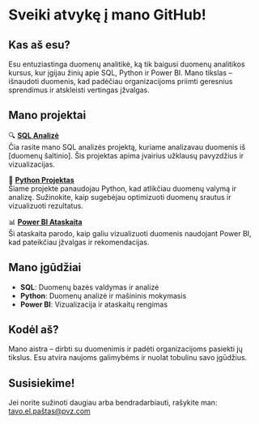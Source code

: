# Sveiki atvykę į mano GitHub!

## Kas aš esu?

Esu entuziastinga duomenų analitikė, ką tik baigusi duomenų analitikos kursus, kur įgijau žinių apie SQL, Python ir Power BI. Mano tikslas – išnaudoti duomenis, kad padėčiau organizacijoms priimti geresnius sprendimus ir atskleisti vertingas įžvalgas.

## Mano projektai

🔍 **[SQL Analizė](Projektai/SQL_Analizė/aprašymas.md)**  
Čia rasite mano SQL analizės projektą, kuriame analizavau duomenis iš [duomenų šaltinio]. Šis projektas apima įvairius užklausų pavyzdžius ir vizualizacijas.

🐍 **[Python Projektas](Projektai/Python_Projektas/aprašymas.md)**  
Šiame projekte panaudojau Python, kad atlikčiau duomenų valymą ir analizę. Sužinokite, kaip sugebėjau optimizuoti duomenų srautus ir vizualizuoti rezultatus.

📊 **[Power BI Ataskaita](Projektai/PowerBI_Dash/aprašymas.md)**  
Ši ataskaita parodo, kaip galiu vizualizuoti duomenis naudojant Power BI, kad pateikčiau įžvalgas ir rekomendacijas.

## Mano įgūdžiai

- **SQL**: Duomenų bazės valdymas ir analizė
- **Python**: Duomenų analizė ir mašininis mokymasis
- **Power BI**: Vizualizacija ir ataskaitų rengimas

## Kodėl aš?

Mano aistra – dirbti su duomenimis ir padėti organizacijoms pasiekti jų tikslus. Esu atvira naujoms galimybėms ir nuolat tobulinu savo įgūdžius.

## Susisiekime!

Jei norite sužinoti daugiau arba bendradarbiauti, rašykite man: [tavo.el.paštas@pvz.com](mailto:tavo.el.paštas@pvz.com)
